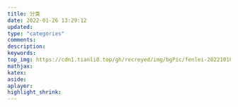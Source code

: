 ```yaml
---
title: 分类
date: 2022-01-26 13:29:12
updated:
type: "categories"
comments:
description:
keywords:
top_img: https://cdn1.tianli0.top/gh/recreyed/img/bgPic/fenlei-202210101001711.jpg
mathjax:
katex:
aside:
aplayer:
highlight_shrink:
---
```

